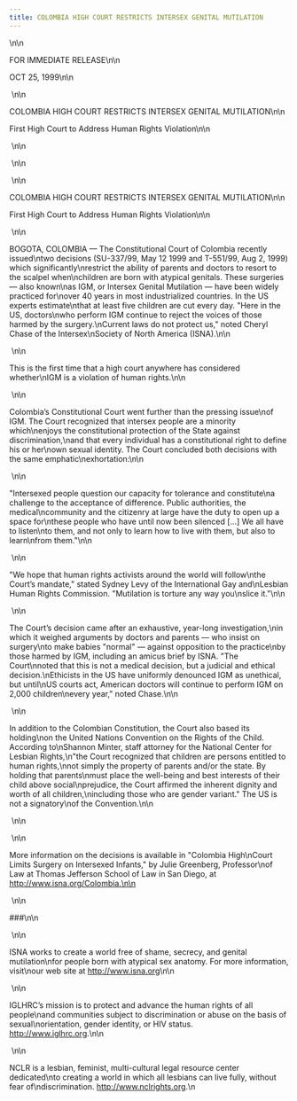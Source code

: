 ```yaml
---
title: COLOMBIA HIGH COURT RESTRICTS INTERSEX GENITAL MUTILATION
---
```


\n\n

<span class="caps">FOR</span> <span class="caps">IMMEDIATE</span> <span class="caps">RELEASE</span>\n\n

<span class="caps">OCT</span> 25, 1999\n\n

&nbsp;\n\n

<span class="caps">COLOMBIA</span> <span class="caps">HIGH</span> <span class="caps">COURT</span> <span class="caps">RESTRICTS</span> <span class="caps">INTERSEX</span> <span class="caps">GENITAL</span> <span class="caps">MUTILATION</span>\n\n

First High Court to Address Human Rights Violation\n\n

&nbsp;\n\n

&nbsp;\n\n

&nbsp;\n\n

<span class="caps">COLOMBIA</span> <span class="caps">HIGH</span> <span class="caps">COURT</span> <span class="caps">RESTRICTS</span> <span class="caps">INTERSEX</span> <span class="caps">GENITAL</span> <span class="caps">MUTILATION</span>\n\n

First High Court to Address Human Rights Violation\n\n

&nbsp;\n\n

<span class="caps">BOGOTA</span>, <span class="caps">COLOMBIA</span> &#8212; The Constitutional Court of Colombia recently issued\ntwo decisions (SU-337/99, May 12 1999 and T-551/99, Aug 2, 1999) which significantly\nrestrict the ability of parents and doctors to resort to the scalpel when\nchildren are born with atypical genitals. These surgeries &#8212; also known\nas <span class="caps">IGM</span>, or Intersex Genital Mutilation &#8212; have been widely practiced for\nover 40 years in most industrialized countries. In the US experts estimate\nthat at least five children are cut every day. "Here in the US, doctors\nwho perform <span class="caps">IGM</span> continue to reject the voices of those harmed by the surgery.\nCurrent laws do not protect us," noted Cheryl Chase of the Intersex\nSociety of North America (<span class="caps">ISNA</span>).\n\n

&nbsp;\n\n

This is the first time that a high court anywhere has considered whether\nIGM is a violation of human rights.\n\n

&nbsp;\n\n

Colombia&#8217;s Constitutional Court went further than the pressing issue\nof <span class="caps">IGM</span>. The Court recognized that intersex people are a minority which\nenjoys the constitutional protection of the State against discrimination,\nand that every individual has a constitutional right to define his or her\nown sexual identity. The Court concluded both decisions with the same emphatic\nexhortation:\n\n

&nbsp;\n\n

"Intersexed people question our capacity for tolerance and constitute\na challenge to the acceptance of difference. Public authorities, the medical\ncommunity and the citizenry at large have the duty to open up a space for\nthese people who have until now been silenced [&#8230;] We all have to listen\nto them, and not only to learn how to live with them, but also to learn\nfrom them."\n\n

&nbsp;\n\n

"We hope that human rights activists around the world will follow\nthe Court&#8217;s mandate," stated Sydney Levy of the International Gay and\nLesbian Human Rights Commission. "Mutilation is torture any way you\nslice it."\n\n

&nbsp;\n\n

The Court&#8217;s decision came after an exhaustive, year-long investigation,\nin which it weighed arguments by doctors and parents &#8212; who insist on surgery\nto make babies "normal" &#8212; against opposition to the practice\nby those harmed by <span class="caps">IGM</span>, including an amicus brief by <span class="caps">ISNA</span>. "The Court\nnoted that this is not a medical decision, but a judicial and ethical decision.\nEthicists in the US have uniformly denounced <span class="caps">IGM</span> as unethical, but until\nUS courts act, American doctors will continue to perform <span class="caps">IGM</span> on 2,000 children\nevery year," noted Chase.\n\n

&nbsp;\n\n

In addition to the Colombian Constitution, the Court also based its holding\non the United Nations Convention on the Rights of the Child. According to\nShannon Minter, staff attorney for the National Center for Lesbian Rights,\n"the Court recognized that children are persons entitled to human rights,\nnot simply the property of parents and/or the state. By holding that parents\nmust place the well-being and best interests of their child above social\nprejudice, the Court affirmed the inherent dignity and worth of all children,\nincluding those who are gender variant." The US is not a signatory\nof the Convention.\n\n

&nbsp;\n\n

&nbsp;\n\n

More information on the decisions is available in "Colombia High\nCourt Limits Surgery on Intersexed Infants," by Julie Greenberg, Professor\nof Law at Thomas Jefferson School of Law in San Diego, at http://www.isna.org/Colombia.\n\n

&nbsp;\n\n

###\n\n

&nbsp;\n\n

<span class="caps">ISNA</span> works to create a world free of shame, secrecy, and genital mutilation\nfor people born with atypical sex anatomy. For more information, visit\nour web site at <A HREF="http://www.isna.org/">http://www.isna.org</A>\n\n

&nbsp;\n\n

<span class="caps">IGLHRC</span>&#8217;s mission is to protect and advance the human rights of all people\nand communities subject to discrimination or abuse on the basis of sexual\norientation, gender identity, or <span class="caps">HIV</span> status. <A HREF="http://www.iglhrc.org/">http://www.iglhrc.org</A>.\n\n

&nbsp;\n\n

<span class="caps">NCLR</span> is a lesbian, feminist, multi-cultural legal resource center dedicated\nto creating a world in which all lesbians can live fully, without fear of\ndiscrimination. <A HREF="http://www.nclrights.org/">http://www.nclrights.org</A>.\n